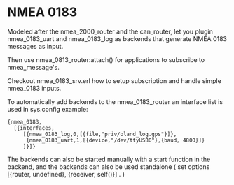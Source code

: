 # NMEA 0183

Modeled after the nmea_2000_router and the can_router,
let you plugin nmea_0183_uart and nmea_0183_log as backends
that generate NMEA 0183 messages as input.

Then use nmea_0813_router:attach() for applications
to subscribe to nmea_message's.

Checkout nmea_0183_srv.erl how to setup subscription and
handle simple nmea_0183 inputs.

To automatically add backends to the nmea_0183_router an
interface list is used in sys.config example:

    {nmea_0183,
      [{interfaces,
         [{nmea_0183_log,0,[{file,"priv/oland_log.gps"}]},
          {nmea_0183_uart,1,[{device,"/dev/ttyUSB0"},{baud, 4800}]}
         ]}]}

The backends can also be started manually with a start function
in the backend, and the backends can also be used standalone
( set options [{router, undefined}, {receiver, self()}] . )
